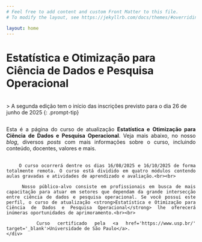 ```yaml
---
# Feel free to add content and custom Front Matter to this file.
# To modify the layout, see https://jekyllrb.com/docs/themes/#overriding-theme-defaults

layout: home
---
```


# Estatística e Otimização para Ciência de Dados e Pesquisa Operacional

<br>
> A segunda edição tem o início das inscrições previsto para o dia 26 de junho de 2025
{: .prompt-tip}

<div style='float: left; width: 100%; margin-bottom: 2em; margin-top: 2em;'>
    <div style='text-align: justify;text-justify: inter-word; padding-top: 0;'>
        Esta é a página do curso de atualização <strong>Estatística e Otimização para Ciência de Dados e Pesquisa Operacional</strong>. Veja mais abaixo, no nosso <i>blog</i>, diversos <i>posts</i> com mais informações sobre o curso, incluindo conteúdo, docentes, valores e mais.<br><br>

        O curso ocorrerá dentre os dias 16/08/2025 e 16/10/2025 de forma totalmente remota. O curso está dividido em quatro módulos contendo aulas gravadas e atividades de aprendizado e avaliação.<br><br>

        Nosso público-alvo consiste em profissionais em busca de mais capacitação para atuar em setores que dependam da grande intersecção entre ciência de dados e pesquisa operacional. Se você possui este perfil, o curso de atualização <strong>Estatística e Otimização para Ciência de Dados e Pesquisa Operacional</strong> lhe oferecerá inúmeras oportunidades de aprimoramento.<br><br>
        
        Curso certificado pela <a href='https://www.usp.br/' target='_blank'>Universidade de São Paulo</a>. 
    </div>
</div>
